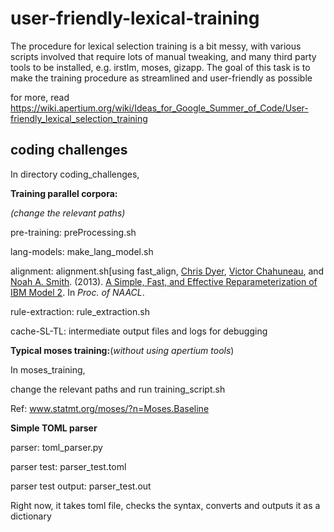 # user-friendly-lexical-training

The procedure for lexical selection training is a bit messy, with various scripts involved that require lots of manual tweaking, and many third party tools to be installed, e.g. irstlm, moses, gizapp. The goal of this task is to make the training procedure as streamlined and user-friendly as possible

for more, read https://wiki.apertium.org/wiki/Ideas_for_Google_Summer_of_Code/User-friendly_lexical_selection_training

## coding challenges

In directory coding_challenges,

**Training parallel corpora:**

*(change the relevant paths)*

pre-training: preProcessing.sh

lang-models: make_lang_model.sh

alignment: alignment.sh[using fast_align, [Chris Dyer](http://www.cs.cmu.edu/~cdyer), [Victor Chahuneau](http://victor.chahuneau.fr), and [Noah A. Smith](http://www.cs.cmu.edu/~nasmith). (2013). [A Simple, Fast, and Effective Reparameterization of IBM Model 2](http://www.ark.cs.cmu.edu/cdyer/fast_valign.pdf). In *Proc. of NAACL*.

rule-extraction: rule_extraction.sh

cache-SL-TL: intermediate output files and logs for debugging

**Typical moses training:**(*without using apertium tools*)

In moses_training,

change the relevant paths and run training_script.sh

Ref: www.statmt.org/moses/?n=Moses.Baseline

**Simple TOML parser**

parser: toml_parser.py

parser test: parser_test.toml

parser test output: parser_test.out

Right now, it takes toml file, checks the syntax, converts and outputs it as a dictionary
